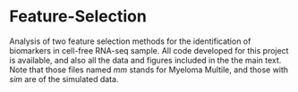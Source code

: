 # Feature-Selection
Analysis of two feature selection methods for the identification of biomarkers in cell-free RNA-seq sample. 
All code developed for this project is available, and also all the data and figures included in the the main text. 
Note that those files named *mm* stands for Myeloma Multile, and those with *sim* are of the simulated data. 
